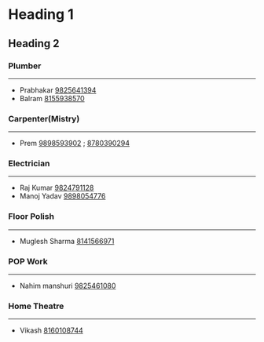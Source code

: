 # Heading 1
## Heading 2
### Plumber
----
- Prabhakar [9825641394](tel:9825641394)
- Balram [8155938570](tel:8155938570)

### Carpenter(Mistry)
----
- Prem [9898593902](tel:9898593902) ; [8780390294](tel:8780390264)

### Electrician 
----
- Raj Kumar [9824791128](tel:9824791128)
- Manoj Yadav [9898054776](tel:9898054776)

### Floor Polish
----
- Muglesh Sharma [8141566971](tel:8141566971)

### POP Work
----
- Nahim manshuri [9825461080](tel:9825461080)

### Home Theatre 
----
- Vikash [8160108744](tel:8160108744)
